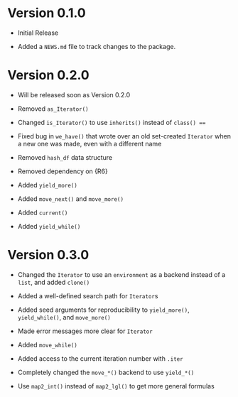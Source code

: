 # Version 0.1.0

* Initial Release

* Added a `NEWS.md` file to track changes to the package.

# Version 0.2.0

* Will be released soon as Version 0.2.0

* Removed `as_Iterator()`

* Changed `is_Iterator()` to use `inherits()` instead of `class() ==`

* Fixed bug in `we_have()` that wrote over an old set-created `Iterator` when a new one was made, even with a different name

* Removed `hash_df` data structure

* Removed dependency on {R6}

* Added `yield_more()`

* Added `move_next()` and `move_more()`

* Added `current()`

* Added `yield_while()`

# Version 0.3.0

* Changed the `Iterator` to use an `environment` as a backend instead of a `list`, and
added `clone()`

* Added a well-defined search path for `Iterator`s

* Added seed arguments for reproducibility to `yield_more()`, `yield_while()`, and `move_more()`

* Made error messages more clear for `Iterator`

* Added `move_while()`

* Added access to the current iteration number with `.iter`

* Completely changed the `move_*()` backend to use `yield_*()`

* Use `map2_int()` instead of `map2_lgl()` to get more general formulas
